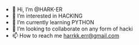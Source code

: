 - 👋 Hi, I’m @HARK-ER 
- 👀 I’m interested in HACKING
- 🌱 I’m currently learning PYTHON
- 💞️ I’m looking to collaborate on any form of hacki
- 📫 How to reach me harrkk.err@gmail.com
